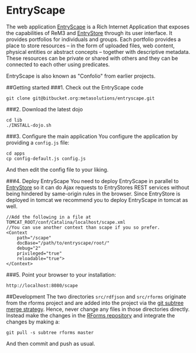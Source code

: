 # EntryScape

The web application [EntryScape](http://www.entryscape.com) is a Rich Internet Application that exposes the capabilities
of ReM3 and [EntryStore](http://www.entrystore.org) through its user interface.
It provides portfolios for individuals and groups. Each portfolio provides a place to store resources – in the form of
uploaded files, web content, physical entities or abstract concepts – together with descriptive metadata.
These resources can be private or shared with others and they can be connected to each other using predicates.

EntryScape is also known as "Confolio" from earlier projects.

##Getting started
###1. Check out the EntryScape code

    git clone git@bitbucket.org:metasolutions/entryscape.git

###2. Download the latest dojo

    cd lib
    ./INSTALL-dojo.sh

###3. Configure the main application
You configure the application by providing a `config.js` file:

    cd apps
    cp config-default.js config.js

And then edit the config file to your liking.

###4. Deploy EntryScape
You need to deploy EntryScape in parallel to [EntryStore](https://bitbucket.org/metasolutions/entrystore) so it can do
Ajax requests to EntryStores REST services without being hindered by same-origin rules in the browser.
Since EntryStore is deployed in tomcat we recommend you to deploy EntryScape in tomcat as well.

    //Add the following in a file at TOMCAT_ROOT/conf/Catalina/localhost/scape.xml
    //You can use another context than scape if you so prefer.
    <Context
        path="/scape"
        docBase="/path/to/entryscape/root/"
        debug="2"
        privileged="true"
        reloadable="true">
    </Context>

###5. Point your browser to your installation:

    http://localhost:8080/scape

##Development
The two directories `src/rdfjson` and `src/rforms` originate from the rforms project and are added into the project via
the [git subtree merge strategy](https://www.kernel.org/pub/software/scm/git/docs/howto/using-merge-subtree.html).
Hence, never change any files in those directories directly. Instead make the changes
in the [RForms repository](https://bitbucket.org/metasolutions/rforms) and integrate the changes by making a:

    git pull -s subtree rforms master

And then commit and push as usual.
